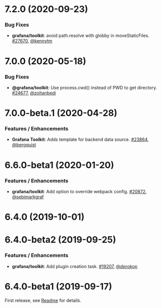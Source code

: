 # 7.2.0 (2020-09-23)

### Bug Fixes
- **grafana/toolkit**: avoid path.resolve with globby in moveStaticFiles. [#27670](https://github.com/grafana/grafana/pull/27670), [@kennytm](https://github.com/kennytm)

# 7.0.0 (2020-05-18)

### Bug Fixes

- **@grafana/toolkit**: Use process.cwd() instead of PWD to get directory. [#24677](https://github.com/grafana/grafana/pull/24677), [@zoltanbedi](https://github.com/zoltanbedi)

# 7.0.0-beta.1 (2020-04-28)

### Features / Enhancements
- **Grafana Toolkit**: Adds template for backend data source. [#23864](https://github.com/grafana/grafana/pull/23864), [@bergquist](https://github.com/bergquist)

# 6.6.0-beta1 (2020-01-20)

### Features / Enhancements
- **grafana/toolkit**: Add option to override webpack config. [#20872](https://github.com/grafana/grafana/pull/20872), [@sebimarkgraf](https://github.com/sebimarkgraf)

# 6.4.0 (2019-10-01)

# 6.4.0-beta2 (2019-09-25)

### Features / Enhancements
- **grafana/toolkit**: Add plugin creation task. [#19207](https://github.com/grafana/grafana/pull/19207), [@dprokop](https://github.com/dprokop)

# 6.4.0-beta1 (2019-09-17)
First release, see [Readme](https://github.com/grafana/grafana/blob/v6.4.0-beta1/packages/grafana-toolkit/README.md) for details.

